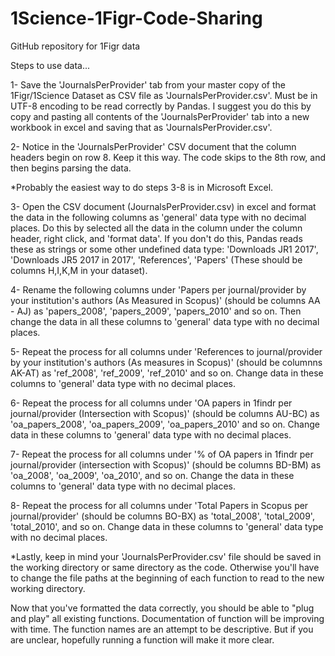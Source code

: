 # 1Science-1Figr-Code-Sharing


GitHub repository for 1Figr data


Steps to use data...

1- Save the 'JournalsPerProvider' tab from your master copy of the 1Figr/1Science Dataset as CSV file as 'JournalsPerProvider.csv'.  Must be in 
UTF-8 encoding to be read correctly by Pandas. I suggest you do this by copy and pasting all contents of the 'JournalsPerProvider' tab into a new workbook in excel and saving that as 'JournalsPerProvider.csv'.

2- Notice in the 'JournalsPerProvider' CSV document that the column headers begin on row 8. Keep it this way. The code 
skips to the 8th row, and then begins parsing the data.

*Probably the easiest way to do steps 3-8 is in Microsoft Excel. 

3- Open the CSV document (JournalsPerProvider.csv) in excel and 
format the data in the following columns as 'general' data type with no decimal places. Do this by selected all the data in 
the column under the column header, right click, and 'format data'. If you don't do this, Pandas reads these as strings or 
some other undefined data type:
'Downloads JR1 2017', 'Downloads JR5 2017 in 2017', 'References', 'Papers' (These should be columns H,I,K,M in your dataset).

4- Rename the following columns under 'Papers per journal/provider by your institution's authors (As Measured in Scopus)' 
(should be columns AA - AJ) as 'papers_2008', 'papers_2009', 'papers_2010' and so on. Then change the data in all these 
columns to 'general' data type with no decimal places.

5- Repeat the process for all columns under 'References to journal/provider by your institution's authors (As measures in 
Scopus)' (should be columnns AK-AT) as 'ref_2008', 'ref_2009', 'ref_2010' and so on. Change data in these columns to 
'general' data type with no decimal places.

6- Repeat the process for all columns under 'OA papers in 1findr per journal/provider (Intersection with Scopus)' (should be 
columns AU-BC) as 'oa_papers_2008', 'oa_papers_2009', 'oa_papers_2010' and so on. Change data in these columns to 'general' 
data type with no decimal places.

7- Repeat the process for all columns under '% of OA papers in 1findr per journal/provider (intersection with Scopus)' (should 
be columns BD-BM) as 'oa_2008', 'oa_2009', 'oa_2010', and so on. Change the data in these columns to 'general' data type with 
no decimal places.

8- Repeat the process for all columns under 'Total Papers in Scopus per journal/provider' (should be columns BO-BX) as 
'total_2008', 'total_2009', 'total_2010', and so on. Change data in these columns to 'general' data type with no decimal 
places. 

*Lastly, keep in mind your 'JournalsPerProvider.csv' file should be saved in the working directory or same directory as the 
code. Otherwise you'll have to change the file paths at the beginning of each function to read to the new working directory. 


Now that you've formatted the data correctly, you should be able to "plug and play" all existing functions. Documentation of 
function will be improving with time. The function names are an attempt to be descriptive. But if you are unclear, hopefully 
running a function will make it more clear. 
